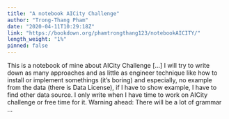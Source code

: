 ```yaml
---
title: "A notebook AICity Challenge"
author: "Trong-Thang Pham"
date: "2020-04-11T10:29:18Z"
link: "https://bookdown.org/phamtrongthang123/notebookAICITY/"
length_weight: "1%"
pinned: false
---
```


This is a notebook of mine about AICity Challenge [...] I will try to write down as many approaches and as little as engineer technique like how to install or implement somethings (it’s boring) and especially, no example from the data (there is Data License), if I have to show example, I have to find other data source. I only write when I have time to work on AICity challenge or free time for it. Warning ahead: There will be a lot of grammar ...
